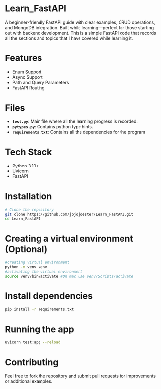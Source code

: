 # Learn_FastAPI
A beginner-friendly FastAPI guide with clear examples, CRUD operations, and MongoDB integration. Built while learning—perfect for those starting out with backend development. This is a simple FastAPI code that records all the sections and topics that I have covered while learning it. 

# Features
- Enum Support
- Async Support
- Path and Query Parameters
- FastAPI Routing

# Files
- **`test.py`**: Main file where all the learning progress is recorded.
- **`pytypes.py`**: Contains python type hints.
- **`requirements.txt`**: Contains all the dependencies for the program
 
# Tech Stack
- Python 3.10+
- Uvicorn
- FastAPI

# Installation
```bash
# Clone the repository
git clone https://github.com/jojojoester/Learn_FastAPI.git
cd Learn_FastAPI
```

# Creating a virtual environment (Optional)
```bash
#creating virtual environment
python -m venv venv
#activating the virtual environment
source venv/bin/activate #On mac use venv/Scripts/activate
```

# Install dependencies
```bash
pip install -r requirements.txt
```

# Running the app
```bash
uvicorn test:app --reload
```

# Contributing
Feel free to fork the repository and submit pull requests for improvements or additional examples.
